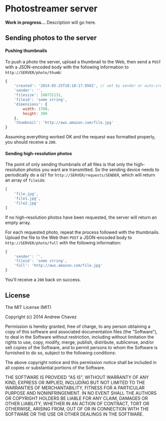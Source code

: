 # Photostreamer server

**Work in progress...** Description will go here.

## Sending photos to the server

#### Pushing thumbnails

To push a photo the server, upload a thumbnail to the Web, then send a `POST` with a JSON-encoded body with the following information to `http://SERVER/photo/thumb`:

```javascript
{
	'created': '2014-05-25T18:18:17.056Z', // set by sender or auto-created
	'sender': '',
	'filesize': 108731131,
	'fileid': 'some string',
	'dimensions': {
		width: 1700,
		height: 300
	},
	'thumbnail': 'http://aws.amazon.com/file.jpg'
}
```

Assuming everything worked OK and the request was formatted properly, you should receive a `200`.

#### Sending high-resolution photos

The point of only sending thumbnails of all files is that only the high-resolution photos you want are transmitted. So the sending device needs to periodically do a `GET` for `http://SERVER/requests/SENDER`, which will return an array of `fileid`s:

```javascript
[
	'file.jpg',
	'file1.jpg',
	'file2.jpg'
]
```
If no high-resolution photos have been requested, the server will return an empty array.

For each requested photo, repeat the process followed with the thumbnails. Upload the file to the Web then `POST` a JSON-encoded body to `http://SERVER/photo/full` with the following information:

```javascript
{
	'sender': '',
	'fileid': 'some string',
	'full': 'http://aws.amazon.com/file.jpg'
}
```

You'll receive a `200` back on success.

## License

The MIT License (MIT)

Copyright (c) 2014 Andrew Chavez

Permission is hereby granted, free of charge, to any person obtaining a copy
of this software and associated documentation files (the "Software"), to deal
in the Software without restriction, including without limitation the rights
to use, copy, modify, merge, publish, distribute, sublicense, and/or sell
copies of the Software, and to permit persons to whom the Software is
furnished to do so, subject to the following conditions:

The above copyright notice and this permission notice shall be included in all
copies or substantial portions of the Software.

THE SOFTWARE IS PROVIDED "AS IS", WITHOUT WARRANTY OF ANY KIND, EXPRESS OR
IMPLIED, INCLUDING BUT NOT LIMITED TO THE WARRANTIES OF MERCHANTABILITY,
FITNESS FOR A PARTICULAR PURPOSE AND NONINFRINGEMENT. IN NO EVENT SHALL THE
AUTHORS OR COPYRIGHT HOLDERS BE LIABLE FOR ANY CLAIM, DAMAGES OR OTHER
LIABILITY, WHETHER IN AN ACTION OF CONTRACT, TORT OR OTHERWISE, ARISING FROM,
OUT OF OR IN CONNECTION WITH THE SOFTWARE OR THE USE OR OTHER DEALINGS IN THE
SOFTWARE.